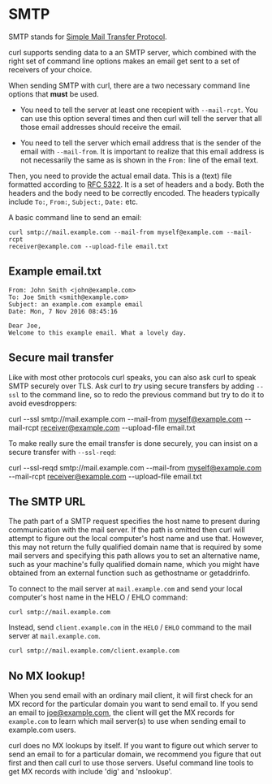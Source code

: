 # SMTP

SMTP stands for [Simple Mail Transfer Protocol](https://en.wikipedia.org/wiki/Simple_Mail_Transfer_Protocol).

curl supports sending data to a an SMTP server, which combined with the right
set of command line options makes an email get sent to a set of receivers of
your choice.

When sending SMTP with curl, there are a two necessary command line options
that **must** be used.

 - You need to tell the server at least one recepient with `--mail-rcpt`. You
   can use this option several times and then curl will tell the server that all
   those email addresses should receive the email.

 - You need to tell the server which email address that is the sender of the
   email with `--mail-from`. It is important to realize that this email
   address is not necessarily the same as is shown in the `From:` line of the
   email text.

Then, you need to provide the actual email data. This is a (text) file
formatted according to [RFC
5322](https://tools.ietf.org/html/rfc5322.html). It is a set of headers and a
body. Both the headers and the body need to be correctly encoded. The headers
typically include `To:`, `From:`, `Subject:`, `Date:` etc.

A basic command line to send an email:

    curl smtp://mail.example.com --mail-from myself@example.com --mail-rcpt
    receiver@example.com --upload-file email.txt

## Example email.txt

    From: John Smith <john@example.com>
    To: Joe Smith <smith@example.com>
    Subject: an example.com example email
    Date: Mon, 7 Nov 2016 08:45:16
    
    Dear Joe,
    Welcome to this example email. What a lovely day.

## Secure mail transfer

Like with most other protocols curl speaks, you can also ask curl to speak
SMTP securely over TLS. Ask curl to _try_ using secure transfers by adding
`--ssl` to the command line, so to redo the previous command but try to do it
to avoid evesdroppers:

   curl --ssl smtp://mail.example.com --mail-from myself@example.com --mail-rcpt
    receiver@example.com --upload-file email.txt

To make really sure the email transfer is done securely, you can insist on a
secure transfer with `--ssl-reqd`:

   curl --ssl-reqd smtp://mail.example.com --mail-from myself@example.com
    --mail-rcpt receiver@example.com --upload-file email.txt

## The SMTP URL

The path part of a SMTP request specifies the host name to present during
communication with the mail server. If the path is omitted then curl will
attempt to figure out the local computer's host name and use that. However,
this may not return the fully qualified domain name that is required by some
mail servers and specifying this path allows you to set an alternative name,
such as your machine's fully qualified domain name, which you might have
obtained from an external function such as gethostname or getaddrinfo.

To connect to the mail server at `mail.example.com` and send your local
computer's host name in the HELO / EHLO command:

    curl smtp://mail.example.com

Instead, send `client.example.com` in the `HELO` / `EHLO` command to the mail
server at `mail.example.com`.

    curl smtp://mail.example.com/client.example.com

## No MX lookup!

When you send email with an ordinary mail client, it will first check for an
MX record for the particular domain you want to send email to. If you send an
email to joe@example.com, the client will get the MX records for `example.com`
to learn which mail server(s) to use when sending email to example.com users.

curl does no MX lookups by itself. If you want to figure out which server to
send an email to for a particular domain, we recommend you figure that out
first and then call curl to use those servers. Useful command line tools to
get MX records with include 'dig' and 'nslookup'.
